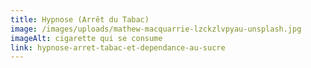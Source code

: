 ```yaml
---
title: Hypnose (Arrêt du Tabac)
image: /images/uploads/mathew-macquarrie-lzckzlvpyau-unsplash.jpg
imageAlt: cigarette qui se consume
link: hypnose-arret-tabac-et-dependance-au-sucre
---
```


